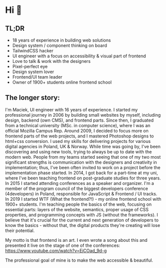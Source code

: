 # Hi 👋 

## TL;DR

- 18 years of experience in building web solutions
- Design system / component thinking on board
- TailwindCSS hacker
- UI engineer with a focus on accessibility & visual part of frontend
- Love to talk & work with the designers
- Pixel-perfect eye
- Design system lover
- Frontend/UI team leader
- Owner of 1900+ students online frontend school


## The longer story:

I'm Maciek, UI engineer with 16 years of experience. I started my professional journey in 2006 by building small websites by myself, including design, backend (own CMS), and frontend parts. Since then, I graduated from a technical university (MSc. in computer science), where I was an official Mozilla Campus Rep. Around 2009, I decided to focus more on frontend parts of the web projects, and I mastered Photoshop designs to html+css conversion. I used my skills for delivering projects for various digital agencies in Poland, UK & Norway. While time was going by, I've been discovering and using new tools, trying to always be up to date with the modern web. People from my teams started seeing that one of my two most significant strengths is communication with the designers and creativity in implementation; thus, I've been often invited to work on a project before the implementation phase started. In 2014, I got back for a part-time at my uni, where I've been teaching frontend on post-graduate studies for three years. In 2015 I started attending conferences as a speaker and organizer. I'm a member of the program council of the biggest developers conference (4developers) in Poland, responsible for JavaScript & Frontend / UI tracks. In 2019 I started WTF (What the frontend?!) - my online frontend school with 1900+ students. I'm teaching people the basics of the web, focusing on essential parts: layers of the website, semantics, proper usage of CSS properties, and programming concepts with JS (without the frameworks). I believe that it's crucial for the current and next generation of developers to know the basics - without that, the digital products they're creating will lose their potential. 

My motto is that frontend is an art. I even wrote a song about this and presented it live on the stage of one of the conferences: https://www.youtube.com/watch?v=EjCOad_9d-g

The professional goal of mine is to make the web accessible & beautiful.
